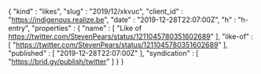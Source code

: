 {
  "kind" : "likes",
  "slug" : "2019/12/xkvuc",
  "client_id" : "https://indigenous.realize.be",
  "date" : "2019-12-28T22:07:00Z",
  "h" : "h-entry",
  "properties" : {
    "name" : [ "Like of https://twitter.com/StevenPears/status/1211045780351602689" ],
    "like-of" : [ "https://twitter.com/StevenPears/status/1211045780351602689" ],
    "published" : [ "2019-12-28T22:07:00Z" ],
    "syndication" : [ "https://brid.gy/publish/twitter" ]
  }
}
